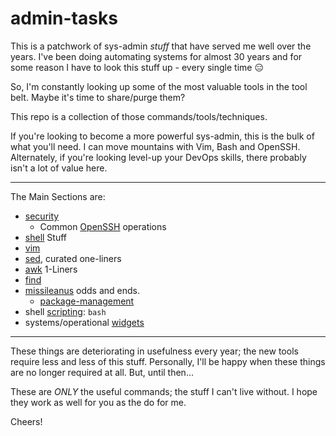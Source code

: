 # admin-tasks

This is a patchwork of sys-admin _stuff_ that have served me well over the years. I've been doing automating systems for almost 30 years and for some reason I have to look this stuff up - every single time :expressionless:

So, I'm constantly looking up some of the most valuable tools in the tool belt. Maybe it's time to share/purge them?

This repo is a collection of those commands/tools/techniques.

If you're looking to become a more powerful sys-admin, this is the bulk of what you'll need. I can move mountains with Vim, Bash and OpenSSH. Alternately, if you're looking level-up your DevOps skills, there probably isn't a lot of value here.

---

The Main Sections are:
* [security]
  * Common [OpenSSH] operations
* [shell] Stuff
* [vim]
* [sed], curated one-liners
* [awk] 1-Liners
* [find]
* [missileanus] odds and ends.
  * [package-management]
* shell [scripting]: `bash`
* systems/operational [widgets]
---

These things are deteriorating in usefulness every year; the new tools require less and less of this stuff. Personally, I'll be happy when these things are no longer required at all. But, until then...

These are _ONLY_ the useful commands; the stuff I can't live without. I hope they work as well for you as the do for me.

Cheers!

[security]:https://github.com/todd-dsm/admin-tasks/blob/main/docs/security.md
[OpenSSH]:https://github.com/todd-dsm/admin-tasks/blob/main/docs/ssh.md
[shell]:https://github.com/todd-dsm/admin-tasks/blob/main/docs/shell.md
[vim]:https://github.com/todd-dsm/admin-tasks/blob/main/docs/vim.md
[sed]:https://github.com/todd-dsm/admin-tasks/blob/main/docs/sed.md
[awk]:https://github.com/todd-dsm/admin-tasks/blob/main/docs/awk.md
[find]:https://github.com/todd-dsm/admin-tasks/blob/main/docs/find.md
[missileanus]:https://github.com/todd-dsm/admin-tasks/blob/main/docs/missileanus.md
[package-management]:https://github.com/todd-dsm/admin-tasks/blob/main/docs/package-managers.md
[scripting]:https://github.com/todd-dsm/admin-tasks/blob/main/docs/bash-programming.md
[widgets]:https://github.com/todd-dsm/admin-tasks/blob/main/docs/widgets.md